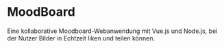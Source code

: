 # MoodBoard
Eine kollaborative Moodboard-Webanwendung mit Vue.js und Node.js, bei der Nutzer Bilder in Echtzeit liken und teilen können.
